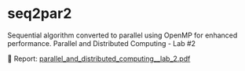 # seq2par2
Sequential algorithm converted to parallel using OpenMP for enhanced performance. Parallel and Distributed Computing - Lab #2

📝 Report: [parallel_and_distributed_computing__lab_2.pdf](parallel_and_distributed_computing__lab_2.pdf)
